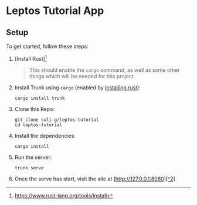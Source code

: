 # Leptos Tutorial App

## Setup

To get started, follow these steps:

1. [Install Rust][^1]
    > This should enable the `cargo` command, as well as some other things which will be needed for this project.

2. Install Trunk using `cargo` (enabled by [installing rust]()):

    ```shell
    cargo install trunk
    ```

3. Clone this Repo:

    ```shell
    git clone suli-g/leptos-tutorial
    cd leptos-tutorial
    ```

4. Install the dependencies:

    ```
    cargo install

    ```

5. Run the server:

    ```
    trunk serve
    ```

6. Once the serve has start, visit the site at [http://127.0.0.1:8080][^2]


[^1]: https://www.rust-lang.org/tools/install
[^2]: http://127.0.0.1:8080